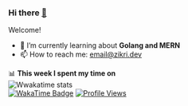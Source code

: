 ### Hi there <a href="http://zikrikn.github.io">👋</a>

Welcome!

- 🌱 I’m currently learning about **Golang and MERN**
- 📫 How to reach me: email@zikri.dev

📊 **This week I spent my time on**
<br />
![Wwakatime stats](https://github-readme-stats-taupe-two.vercel.app/api/wakatime?username=zikrikn&hide_title=true&hide_border=true&langs_count=5)<br />
[![WakaTime Badge](https://wakatime.com/badge/user/ab19c96c-46e0-4d59-a74b-445f73c0e40d.svg?style=flat)](https://wakatime.com/@ab19c96c-46e0-4d59-a74b-445f73c0e40d)
[![Profile Views](https://komarev.com/ghpvc/?username=zikrikn&label=visitors&color=1284c5&style=flat)](https://github.com/zikrikn)
